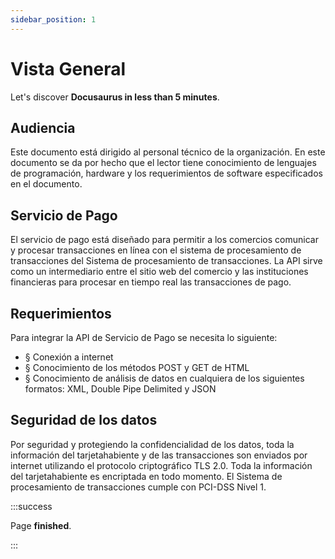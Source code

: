 ```yaml
---
sidebar_position: 1
---
```


# Vista General

Let's discover **Docusaurus in less than 5 minutes**.

## Audiencia

Este documento está dirigido al personal técnico de la organización. En este documento se da por hecho que el lector tiene conocimiento de lenguajes de programación, hardware y los requerimientos de software especificados en el documento.

## Servicio de Pago

El servicio de pago está diseñado para permitir a los comercios comunicar y procesar transacciones en línea con el sistema de procesamiento de transacciones del Sistema de procesamiento de transacciones. La API sirve como un intermediario entre el sitio web del comercio y las instituciones financieras para procesar en tiempo real las transacciones de pago.

## Requerimientos

Para integrar la API de Servicio de Pago se necesita lo siguiente:
- § Conexión a internet
- § Conocimiento de los métodos POST y GET de HTML
- § Conocimiento de análisis de datos en cualquiera de los siguientes formatos: XML, Double
Pipe Delimited y JSON

## Seguridad de los datos

Por seguridad y protegiendo la confidencialidad de los datos, toda la información del tarjetahabiente y de las transacciones son enviados por internet utilizando el protocolo criptográfico TLS 2.0. Toda la información del tarjetahabiente es encriptada en todo momento. El Sistema de procesamiento de transacciones cumple con PCI-DSS Nivel 1.

:::success

Page **finished**.

:::
